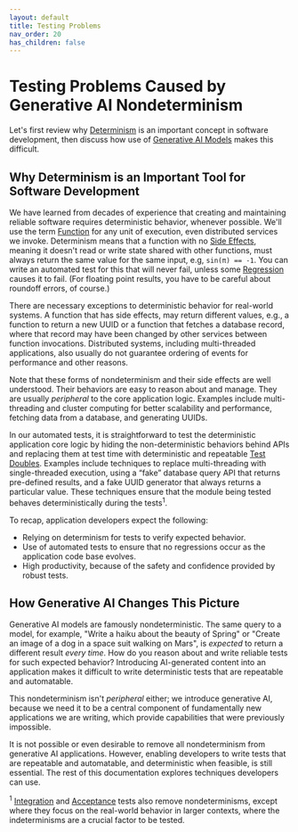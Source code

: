 ```yaml
---
layout: default
title: Testing Problems
nav_order: 20
has_children: false
---
```


# Testing Problems Caused by Generative AI Nondeterminism 

Let's first review why [Determinism]({{site.baseurl}}/glossary/#determinism) is an important concept in software development, then discuss how use of [Generative AI Models](#generative-ai-model) makes this difficult.

## Why Determinism is an Important Tool for Software Development

We have learned from decades of experience that creating and maintaining reliable software requires deterministic behavior, whenever possible. We'll use the term [Function]({{site.baseurl}}/glossary/#function) for any unit of execution, even distributed services we invoke. Determinism means that a function with no [Side Effects]({{site.baseurl}}/glossary/#side-effect), meaning it doesn't read or write state shared with other functions, must always return the same value for the same input, e.g, `sin(π) == -1`. You can write an automated test for this that will never fail, unless some [Regression]({{site.baseurl}}/glossary/#regression) causes it to fail. (For floating point results, you have to be careful about roundoff errors, of course.)

There are necessary exceptions to deterministic behavior for real-world systems. A function that has side effects, may return different values, e.g., a function to return a new UUID or a function that fetches a database record, where that record may have been changed by other services between function invocations. Distributed systems, including multi-threaded applications, also usually do not guarantee ordering of events for performance and other reasons. 

Note that these forms of nondeterminism and their side effects are well understood. Their behaviors are easy to reason about and manage. They are usually _peripheral_ to the core application logic. Examples include multi-threading and cluster computing for better scalability and performance, fetching data from a database, and generating UUIDs. 

In our automated tests, it is straightforward to test the deterministic application core logic by hiding the non-deterministic behaviors behind APIs and replacing them at test time with deterministic and repeatable [Test Doubles]({{site.baseurl}}/glossary/#test-double). Examples include techniques to replace multi-threading with single-threaded execution, using a &ldquo;fake&rdquo; database query API that returns pre-defined results, and a fake UUID generator that always returns a particular value. These techniques ensure that the module being tested behaves deterministically during the tests<sup>1</sup>.

To recap, application developers expect the following:

* Relying on determinism for tests to verify expected behavior.
* Use of automated tests to ensure that no regressions occur as the application code base evolves.
* High productivity, because of the safety and confidence provided by robust tests.

## How Generative AI Changes This Picture

Generative AI models are famously nondeterministic. The same query to a model, for example, "Write a haiku about the beauty of Spring" or "Create an image of a dog in a space suit walking on Mars", is _expected_ to return a different result _every time_. How do you reason about and write reliable tests for such expected behavior? Introducing AI-generated content into an application makes it difficult to write deterministic tests that are repeatable and automatable. 

This nondeterminism isn't _peripheral_ either; we introduce generative AI, because we need it to be a central component of fundamentally new applications we are writing, which provide capabilities that were previously impossible.

It is not possible or even desirable to remove all nondeterminism from generative AI applications. However, enabling developers to write tests that are repeatable and automatable, and deterministic when feasible, is still essential. The rest of this documentation explores techniques developers can use.

<sup>1</sup> [Integration]({{site.baseurl}}/glossary/#integration-test) and [Acceptance]({{site.baseurl}}/glossary/#acceptance-test) tests also remove nondeterminisms, except where they focus on the real-world behavior in larger contexts, where the indeterminisms are a crucial factor to be tested.

